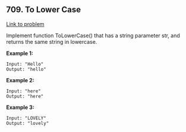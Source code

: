 ## 709. To Lower Case
[Link to problem](https://leetcode.com/problems/to-lower-case/)

Implement function ToLowerCase() that has a string parameter str, and returns the same string in lowercase.

**Example 1:**
```
Input: "Hello"
Output: "hello"
```

**Example 2:**
```
Input: "here"
Output: "here"
```

**Example 3:**
```
Input: "LOVELY"
Output: "lovely"
```

